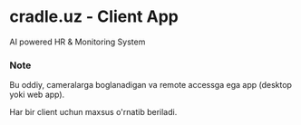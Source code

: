# cradle.uz - Client App

AI powered HR &amp; Monitoring System

### Note

Bu oddiy, cameralarga boglanadigan va remote accessga ega app (desktop yoki web app).

Har bir client uchun maxsus o'rnatib beriladi.